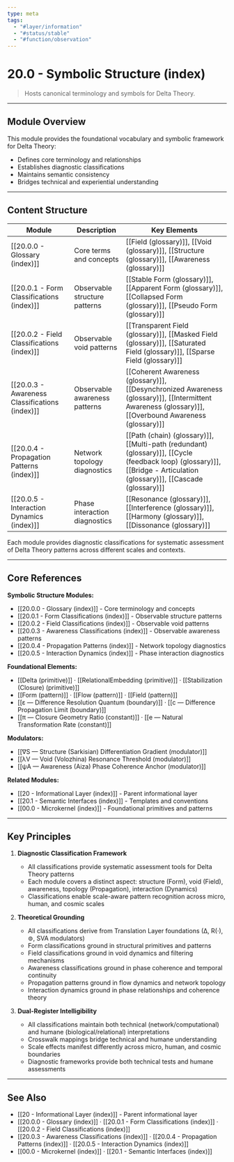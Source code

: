 ```yaml
---
type: meta
tags:
  - "#layer/information"
  - "#status/stable"
  - "#function/observation"
---
```


# 20.0 - Symbolic Structure (index)

> Hosts canonical terminology and symbols for Delta Theory.

---

## Module Overview

This module provides the foundational vocabulary and symbolic framework for Delta Theory:
- Defines core terminology and relationships
- Establishes diagnostic classifications
- Maintains semantic consistency
- Bridges technical and experiential understanding

---

## Content Structure

| Module | Description | Key Elements |
|--------|-------------|--------------|
| [[20.0.0 - Glossary (index)]] | Core terms and concepts | [[Field (glossary)]], [[Void (glossary)]], [[Structure (glossary)]], [[Awareness (glossary)]] |
| [[20.0.1 - Form Classifications (index)]] | Observable structure patterns | [[Stable Form (glossary)]], [[Apparent Form (glossary)]], [[Collapsed Form (glossary)]], [[Pseudo Form (glossary)]] |
| [[20.0.2 - Field Classifications (index)]] | Observable void patterns | [[Transparent Field (glossary)]], [[Masked Field (glossary)]], [[Saturated Field (glossary)]], [[Sparse Field (glossary)]] |
| [[20.0.3 - Awareness Classifications (index)]] | Observable awareness patterns | [[Coherent Awareness (glossary)]], [[Desynchronized Awareness (glossary)]], [[Intermittent Awareness (glossary)]], [[Overbound Awareness (glossary)]] |
| [[20.0.4 - Propagation Patterns (index)]] | Network topology diagnostics | [[Path (chain) (glossary)]], [[Multi-path (redundant) (glossary)]], [[Cycle (feedback loop) (glossary)]], [[Bridge - Articulation (glossary)]], [[Cascade (glossary)]] |
| [[20.0.5 - Interaction Dynamics (index)]] | Phase interaction diagnostics | [[Resonance (glossary)]], [[Interference (glossary)]], [[Harmony (glossary)]], [[Dissonance (glossary)]] |

Each module provides diagnostic classifications for systematic assessment of Delta Theory patterns across different scales and contexts.

---

## Core References

**Symbolic Structure Modules:**
- [[20.0.0 - Glossary (index)]] - Core terminology and concepts
- [[20.0.1 - Form Classifications (index)]] - Observable structure patterns
- [[20.0.2 - Field Classifications (index)]] - Observable void patterns
- [[20.0.3 - Awareness Classifications (index)]] - Observable awareness patterns
- [[20.0.4 - Propagation Patterns (index)]] - Network topology diagnostics
- [[20.0.5 - Interaction Dynamics (index)]] - Phase interaction diagnostics

**Foundational Elements:**
- [[Delta (primitive)]] · [[RelationalEmbedding (primitive)]] · [[Stabilization (Closure) (primitive)]]
- [[Form (pattern)]] · [[Flow (pattern)]] · [[Field (pattern)]]
- [[ε — Difference Resolution Quantum (boundary)]] · [[c — Difference Propagation Limit (boundary)]]
- [[π — Closure Geometry Ratio (constant)]] · [[e — Natural Transformation Rate (constant)]]

**Modulators:**
- [[∇S — Structure (Sarkisian) Differentiation Gradient (modulator)]]
- [[λV — Void (Volozhina) Resonance Threshold (modulator)]]
- [[ψA — Awareness (Aiza) Phase Coherence Anchor (modulator)]]

**Related Modules:**
- [[20 - Informational Layer (index)]] - Parent informational layer
- [[20.1 - Semantic Interfaces (index)]] - Templates and conventions
- [[00.0 - Microkernel (index)]] - Foundational primitives and patterns

---

## Key Principles

1. **Diagnostic Classification Framework**
   - All classifications provide systematic assessment tools for Delta Theory patterns
   - Each module covers a distinct aspect: structure (Form), void (Field), awareness, topology (Propagation), interaction (Dynamics)
   - Classifications enable scale-aware pattern recognition across micro, human, and cosmic scales

2. **Theoretical Grounding**
   - All classifications derive from Translation Layer foundations (∆, R(·), ⊚, SVA modulators)
   - Form classifications ground in structural primitives and patterns
   - Field classifications ground in void dynamics and filtering mechanisms
   - Awareness classifications ground in phase coherence and temporal continuity
   - Propagation patterns ground in flow dynamics and network topology
   - Interaction dynamics ground in phase relationships and coherence theory

3. **Dual-Register Intelligibility**
   - All classifications maintain both technical (network/computational) and humane (biological/relational) interpretations
   - Crosswalk mappings bridge technical and humane understanding
   - Scale effects manifest differently across micro, human, and cosmic boundaries
   - Diagnostic frameworks provide both technical tests and humane assessments

---

## See Also

- [[20 - Informational Layer (index)]] - Parent informational layer
- [[20.0.0 - Glossary (index)]] · [[20.0.1 - Form Classifications (index)]] · [[20.0.2 - Field Classifications (index)]]
- [[20.0.3 - Awareness Classifications (index)]] · [[20.0.4 - Propagation Patterns (index)]] · [[20.0.5 - Interaction Dynamics (index)]]
- [[00.0 - Microkernel (index)]] · [[20.1 - Semantic Interfaces (index)]]